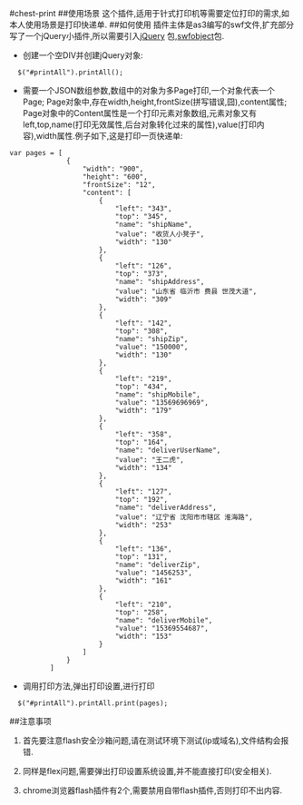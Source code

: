 #chest-print
##使用场景
这个插件,适用于针式打印机等需要定位打印的需求,如本人使用场景是打印快递单.
##如何使用
插件主体是as3编写的swf文件,扩充部分写了一个jQuery小插件,所以需要引入[jQuery][] 包,[swfobject][]包.  

- 创建一个空DIV并创建jQuery对象:
```
  $("#printAll").printAll();
```
- 需要一个JSON数组参数,数组中的对象为多Page打印,一个对象代表一个Page;
Page对象中,存在width,height,frontSize(拼写错误,囧),content属性;
Page对象中的Content属性是一个打印元素对象数组,元素对象又有left,top,name(打印无效属性,后台对象转化过来的属性),value(打印内容),width属性.例子如下,这是打印一页快递单:
```
var pages = [
              {
                  "width": "900",
                  "height": "600",
                  "frontSize": "12",
                  "content": [
                      {
                          "left": "343",
                          "top": "345",
                          "name": "shipName",
                          "value": "收货人小凳子",
                          "width": "130"
                      },
                      {
                          "left": "126",
                          "top": "373",
                          "name": "shipAddress",
                          "value": "山东省 临沂市 费县 世茂大道",
                          "width": "309"
                      },
                      {
                          "left": "142",
                          "top": "308",
                          "name": "shipZip",
                          "value": "150000",
                          "width": "130"
                      },
                      {
                          "left": "219",
                          "top": "434",
                          "name": "shipMobile",
                          "value": "13569696969",
                          "width": "179"
                      },
                      {
                          "left": "358",
                          "top": "164",
                          "name": "deliverUserName",
                          "value": "王二虎",
                          "width": "134"
                      },
                      {
                          "left": "127",
                          "top": "192",
                          "name": "deliverAddress",
                          "value": "辽宁省 沈阳市市辖区 淮海路",
                          "width": "253"
                      },
                      {
                          "left": "136",
                          "top": "131",
                          "name": "deliverZip",
                          "value": "1456253",
                          "width": "161"
                      },
                      {
                          "left": "210",
                          "top": "258",
                          "name": "deliverMobile",
                          "value": "15369554687",
                          "width": "153"
                      }
                  ]
              }
          ]
```
- 调用打印方法,弹出打印设置,进行打印
```
  $("#printAll").printAll.print(pages);
```
##注意事项
1. 首先要注意flash安全沙箱问题,请在测试环境下测试(ip或域名),文件结构会报错.
2. 同样是flex问题,需要弹出打印设置系统设置,并不能直接打印(安全相关).
3. chrome浏览器flash插件有2个,需要禁用自带flash插件,否则打印不出内容.

   [jQuery]: http://jquery.com/
   [swfobject]: http://jquery.thewikies.com/swfobject/
